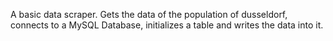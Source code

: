 A basic data scraper. Gets the data of the population of dusseldorf, connects to a MySQL Database, initializes a table and writes the data into it.
